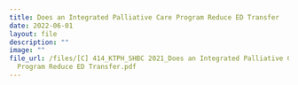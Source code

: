 ```yaml
---
title: Does an Integrated Palliative Care Program Reduce ED Transfer
date: 2022-06-01
layout: file
description: ""
image: ""
file_url: /files/[C] 414_KTPH_SHBC 2021_Does an Integrated Palliative Care
  Program Reduce ED Transfer.pdf
---
```

